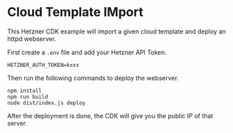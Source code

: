 # Cloud Template IMport

This Hetzner CDK example will import a given cloud template and deploy an httpd webserver.

First create a `.env` file and add your Hetzner API Token.

```
HETZNER_AUTH_TOKEN=kxxx
```

Then run the following commands to deploy the webserver.

```
npm install
npm run build
node dist/index.js deploy
```

After the deployment is done, the CDK will give you the public IP of that server.
